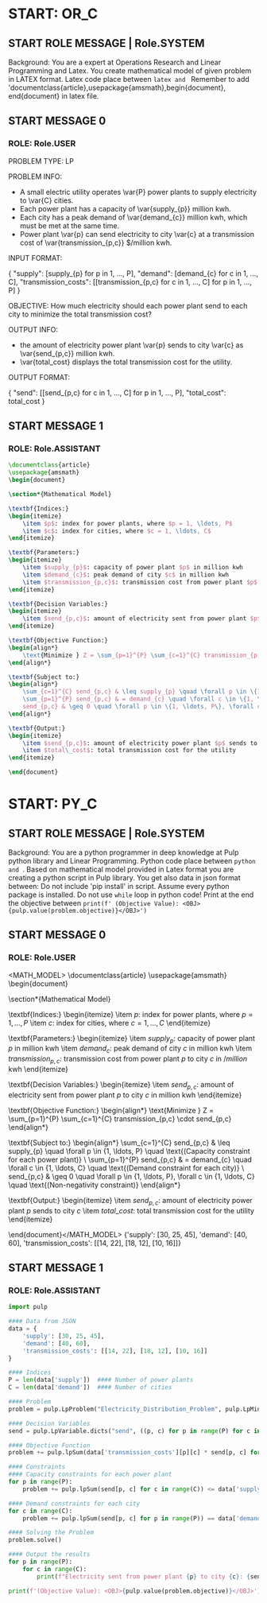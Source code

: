 # START: OR_C 
## START ROLE MESSAGE | Role.SYSTEM 
Background: You are a expert at Operations Research and Linear Programming and Latex. You create mathematical model of given problem in LATEX format. Latex code place between ```latex and ``` Remember to add 'documentclass{article},usepackage{amsmath},begin{document}, end{document} in latex file. 
## START MESSAGE 0 
### ROLE: Role.USER
<DESCRIPTION>
PROBLEM TYPE: LP

PROBLEM INFO:

- A small electric utility operates \var{P} power plants to supply electricity to \var{C} cities.
- Each power plant has a capacity of \var{supply_{p}} million kwh.
- Each city has a peak demand of \var{demand_{c}} million kwh, which must be met at the same time.
- Power plant \var{p} can send electricity to city \var{c} at a transmission cost of \var{transmission_{p,c}} $/million kwh.

INPUT FORMAT: 

{
    "supply": [supply_{p} for p in 1, ..., P],
    "demand": [demand_{c} for c in 1, ..., C],
    "transmission_costs": [[transmission_{p,c} for c in 1, ..., C] for p in 1, ..., P]
}

OBJECTIVE: How much electricity should each power plant send to each city to minimize the total transmission cost?

OUTPUT INFO:

- the amount of electricity power plant \var{p} sends to city \var{c} as \var{send_{p,c}} million kwh.
- \var{total_cost} displays the total transmission cost for the utility.

OUTPUT FORMAT:

{
    "send": [[send_{p,c} for c in 1, ..., C] for p in 1, ..., P],
    "total_cost": total_cost
}

</DESCRIPTION>


## START MESSAGE 1 
### ROLE: Role.ASSISTANT
```latex
\documentclass{article}
\usepackage{amsmath}
\begin{document}

\section*{Mathematical Model}

\textbf{Indices:}
\begin{itemize}
    \item $p$: index for power plants, where $p = 1, \ldots, P$
    \item $c$: index for cities, where $c = 1, \ldots, C$
\end{itemize}

\textbf{Parameters:}
\begin{itemize}
    \item $supply_{p}$: capacity of power plant $p$ in million kwh
    \item $demand_{c}$: peak demand of city $c$ in million kwh
    \item $transmission_{p,c}$: transmission cost from power plant $p$ to city $c$ in $/million$ kwh
\end{itemize}

\textbf{Decision Variables:}
\begin{itemize}
    \item $send_{p,c}$: amount of electricity sent from power plant $p$ to city $c$ in million kwh
\end{itemize}

\textbf{Objective Function:}
\begin{align*}
    \text{Minimize } Z = \sum_{p=1}^{P} \sum_{c=1}^{C} transmission_{p,c} \cdot send_{p,c}
\end{align*}

\textbf{Subject to:}
\begin{align*}
    \sum_{c=1}^{C} send_{p,c} & \leq supply_{p} \quad \forall p \in \{1, \ldots, P\} \quad \text{(Capacity constraint for each power plant)} \\
    \sum_{p=1}^{P} send_{p,c} & = demand_{c} \quad \forall c \in \{1, \ldots, C\} \quad \text{(Demand constraint for each city)} \\
    send_{p,c} & \geq 0 \quad \forall p \in \{1, \ldots, P\}, \forall c \in \{1, \ldots, C\} \quad \text{(Non-negativity constraint)}
\end{align*}

\textbf{Output:}
\begin{itemize}
    \item $send_{p,c}$: amount of electricity power plant $p$ sends to city $c$
    \item $total\_cost$: total transmission cost for the utility
\end{itemize}

\end{document}
```

# START: PY_C 
## START ROLE MESSAGE | Role.SYSTEM 
Background: You are a python programmer in deep knowledge at Pulp python library and Linear Programming. Python code place between ```python and ```. Based on mathematical model provided in Latex format you are creating a python script in Pulp library. You get also data in json format between: <DATA></DATA> Do not include 'pip install' in script. Assume every python package is installed. Do not use `while` loop in python code! Print at the end the objective between <OBJ></OBJ> `print(f' (Objective Value): <OBJ>{pulp.value(problem.objective)}</OBJ>')` 
## START MESSAGE 0 
### ROLE: Role.USER
<MATH_MODEL>
\documentclass{article}
\usepackage{amsmath}
\begin{document}

\section*{Mathematical Model}

\textbf{Indices:}
\begin{itemize}
    \item $p$: index for power plants, where $p = 1, \ldots, P$
    \item $c$: index for cities, where $c = 1, \ldots, C$
\end{itemize}

\textbf{Parameters:}
\begin{itemize}
    \item $supply_{p}$: capacity of power plant $p$ in million kwh
    \item $demand_{c}$: peak demand of city $c$ in million kwh
    \item $transmission_{p,c}$: transmission cost from power plant $p$ to city $c$ in $/million$ kwh
\end{itemize}

\textbf{Decision Variables:}
\begin{itemize}
    \item $send_{p,c}$: amount of electricity sent from power plant $p$ to city $c$ in million kwh
\end{itemize}

\textbf{Objective Function:}
\begin{align*}
    \text{Minimize } Z = \sum_{p=1}^{P} \sum_{c=1}^{C} transmission_{p,c} \cdot send_{p,c}
\end{align*}

\textbf{Subject to:}
\begin{align*}
    \sum_{c=1}^{C} send_{p,c} & \leq supply_{p} \quad \forall p \in \{1, \ldots, P\} \quad \text{(Capacity constraint for each power plant)} \\
    \sum_{p=1}^{P} send_{p,c} & = demand_{c} \quad \forall c \in \{1, \ldots, C\} \quad \text{(Demand constraint for each city)} \\
    send_{p,c} & \geq 0 \quad \forall p \in \{1, \ldots, P\}, \forall c \in \{1, \ldots, C\} \quad \text{(Non-negativity constraint)}
\end{align*}

\textbf{Output:}
\begin{itemize}
    \item $send_{p,c}$: amount of electricity power plant $p$ sends to city $c$
    \item $total\_cost$: total transmission cost for the utility
\end{itemize}

\end{document}</MATH_MODEL>
<DATA>
{'supply': [30, 25, 45], 'demand': [40, 60], 'transmission_costs': [[14, 22], [18, 12], [10, 16]]}</DATA>


## START MESSAGE 1 
### ROLE: Role.ASSISTANT
```python
import pulp

#### Data from JSON
data = {
    'supply': [30, 25, 45],
    'demand': [40, 60],
    'transmission_costs': [[14, 22], [18, 12], [10, 16]]
}

#### Indices
P = len(data['supply'])  #### Number of power plants
C = len(data['demand'])  #### Number of cities

#### Problem
problem = pulp.LpProblem("Electricity_Distribution_Problem", pulp.LpMinimize)

#### Decision Variables
send = pulp.LpVariable.dicts("send", ((p, c) for p in range(P) for c in range(C)), lowBound=0, cat='Continuous')

#### Objective Function
problem += pulp.lpSum(data['transmission_costs'][p][c] * send[p, c] for p in range(P) for c in range(C)), "Total_Transmission_Cost"

#### Constraints
#### Capacity constraints for each power plant
for p in range(P):
    problem += pulp.lpSum(send[p, c] for c in range(C)) <= data['supply'][p], f"Capacity_Constraint_Power_Plant_{p}"

#### Demand constraints for each city
for c in range(C):
    problem += pulp.lpSum(send[p, c] for p in range(P)) == data['demand'][c], f"Demand_Constraint_City_{c}"

#### Solving the Problem
problem.solve()

#### Output the results
for p in range(P):
    for c in range(C):
        print(f"Electricity sent from power plant {p} to city {c}: {send[p, c].varValue} million kwh")

print(f'(Objective Value): <OBJ>{pulp.value(problem.objective)}</OBJ>')
```

